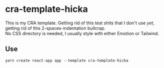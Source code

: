 # cra-template-hicka
This is my CRA template. Getting rid of this test shits that I don't use *yet*, getting rid of this 2-spaces-indentation bullcrap.  
No CSS directory is needed, I usually style with either Emotion or Tailwind.

## Use
```
yarn create react-app app --template cra-template-hicka
```